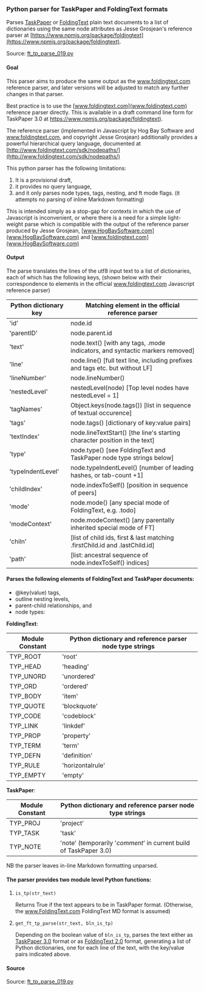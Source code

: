 ### Python parser for TaskPaper and FoldingText formats

Parses [TaskPaper](www.hogbaysoftware.com) or [FoldingText](www.FoldingText.com) plain text documents to a list of dictionaries using the same node attributes as Jesse Grosjean's reference parser at [https://www.npmjs.org/package/foldingtext](https://www.npmjs.org/package/foldingtext).

Source: [ft_tp_parse_019.py](https://github.com/RobTrew/tree-tools/blob/master/TaskPaper%20scripts/ft_tp_parse_019.py)

#### Goal

This parser aims to produce the same output as the www.foldingtext.com reference parser, and later versions will be adjusted to match any further changes in that parser.

Best practice is to use the [www.foldingtext.com](www.foldingtext.com) reference parser directly. This is available in a draft command line form for TaskPaper 3.0 at [https://www.npmjs.org/package/foldingtext)](https://www.npmjs.org/package/foldingtext).

The reference parser (implemented in Javascript by Hog Bay Software and www.foldingtext.com, and copyright Jesse Grosjean) additionally provides a powerful hierarchical query language, documented at [http://www.foldingtext.com/sdk/nodepaths/](http://www.foldingtext.com/sdk/nodepaths/)

This python parser has the following limitations:

1. It is a provisional draft,
2. it provides no query language,
3. and it only parses node types, tags, nesting, and ft mode flags.
	(it attempts no parsing of inline Markdown formatting)

This is intended simply as a stop-gap for contexts in which the use of Javascript is inconvenient, or where there is a need for a simple light-weight parse which is compatible with the output of the reference parser produced by Jesse Grosjean, [www.HogBaySoftware.com](www.HogBaySoftware.com) and [www.foldingtext.com](www.HogBaySoftware.com)

#### Output

The parse translates the lines of the utf8 input text to a list of dictionaries, each of which has the following keys, (shown below with their correspondence to elements in the official www.foldingtext.com Javascript reference parser)

Python dictionary key | Matching element in the official reference parser
---|---
'id' | node.id
'parentID' | node.parent.id
'text' | node.text() [with any tags, .mode indicators, and syntactic markers removed]
'line' | node.line() [full text line, including prefixes and tags etc. but without LF]
'lineNumber' | node.lineNumber()
'nestedLevel' | nestedLevel(node) [Top level nodes have nestedLevel = 1]
'tagNames' | Object.keys(node.tags()) [list in sequence of textual occurence]
'tags' | node.tags() [dictionary of key:value pairs]
'textIndex' | node.lineTextStart() [the line's starting character position in the text]
'type' | node.type() [see FoldingText and TaskPaper node type strings below]
'typeIndentLevel' | node.typeIndentLevel() [number of leading hashes, or tab-count +1]
'childIndex' | node.indexToSelf() [position in sequence of peers]
'mode' | node.mode() [any special mode of FoldingText, e.g. .todo]
'modeContext' | node.modeContext() [any parentally inherited special mode of FT]
'chiln' | [list of child ids, first & last matching .firstChild.id and .lastChild.id]
'path' | [list: ancestral sequence of node.indexToSelf() indices]


#### Parses the following elements of FoldingText and TaskPaper documents:
- @key(value) tags,
- outline nesting levels,
- parent-child relationships, and
- node types:
	
**FoldingText**:

Module Constant | Python dictionary and reference parser node type strings
--- | ---
TYP_ROOT | 'root'
TYP_HEAD | 'heading'
TYP_UNORD | 'unordered'
TYP_ORD | 'ordered'
TYP_BODY | 'item'
TYP_QUOTE | 'blockquote'
TYP_CODE | 'codeblock'
TYP_LINK | 'linkdef'
TYP_PROP | 'property'
TYP_TERM | 'term'
TYP_DEFN | 'definition'
TYP_RULE | 'horizontalrule'
TYP_EMPTY | 'empty'

**TaskPaper**:

Module Constant | Python dictionary and reference parser node type strings
--- | ---	
TYP_PROJ | 'project'
TYP_TASK | 'task'
TYP_NOTE | 'note' (temporarily '_comment_' in current build of TaskPaper 3.0)


NB the parser leaves in-line Markdown formatting unparsed.

#### The parser provides two module level Python functions:

1. `is_tp(str_text)`

	Returns True if the text appears to be in TaskPaper format.
	(Otherwise, the www.FoldingText.com FoldingText MD format is assumed)

2. `get_ft_tp_parse(str_text, bln_is_tp)`

	Depending on the boolean value of `bln_is_tp`, parses the text either as [TaskPaper 3.0](http://support.foldingtext.com/discussions/development-versions) format or as [FoldingText 2.0](http://support.foldingtext.com/discussions/development-versions) format, generating a list of Python dictionaries, one for each line of the text, with the key/value pairs indicated above.
#### Source

Source: [ft_tp_parse_019.py](https://github.com/RobTrew/tree-tools/blob/master/TaskPaper%20scripts/ft_tp_parse_019.py)

